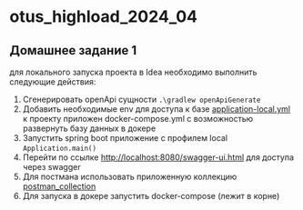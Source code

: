 # otus_highload_2024_04

## Домашнее задание 1

для локального запуска проекта в Idea необходимо выполнить следующие действия:

1. Сгенерировать openApi сущности
   ```.\gradlew openApiGenerate```
2. Добавить необходимые env для доступа к базе [application-local.yml](src/main/resources/application-local.yml) к проекту приложен docker-compose.yml с возможностью развернуть базу данных в докере
3. Запустить spring boot приложение с профилем local ```Application.main()```
4. Перейти по ссылке [http://localhost:8080/swagger-ui.html](http://localhost:8080/swagger-ui.html) для доступа через swagger
5. Для постмана использовать приложенную коллекцию [postman_collection](otus_highload.postman_collection.json)
6. Для запуска в докере запустить docker-compose (лежит в корне)